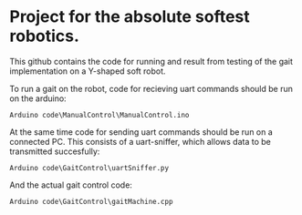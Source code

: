 # Project for the absolute softest robotics.

This github contains the code for running and result from testing of the gait implementation on a Y-shaped soft robot.

To run a gait on the robot, code for recieving uart commands should be run on the arduino:
```
Arduino code\ManualControl\ManualControl.ino
```
At the same time code for sending uart commands should be run on a connected PC. This consists of a uart-sniffer, which allows data to be transmitted succesfully:
```
Arduino code\GaitControl\uartSniffer.py
```
And the actual gait control code:
```
Arduino code\GaitControl\gaitMachine.cpp
```
